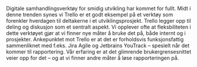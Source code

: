 Digitale samhandlingsverktøy for smidig utvikling har kommet for fullt. Midt i denne trenden synes vi Trello er et godt eksempel på et verktøy som forenkler hverdagen til deltakerne i et utviklingsprosjekt. Trello legger opp til deling og diskusjon som et sentralt aspekt. Vi opplever ofte at fleksbiliteten i dette verktøyet gjør at vi finner nye måter å bruke det på, både internt og i prosjekter.
Ankepunktet mot Trello er at det er forholdsvis funksjonsfattig sammenliknet med f.eks. Jira Agile og Jetbrains YouTrack – spesielt når det kommer til rapportering. Vår erfaring er at det glimrende brukergrensesnittet veier opp for det – og at vi finner andre måter å løse rapporteringen på.